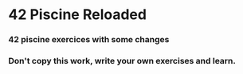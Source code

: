 # 42 Piscine Reloaded
### 42 piscine exercices with some changes

### **Don't copy this work**, write your own exercises and learn.
